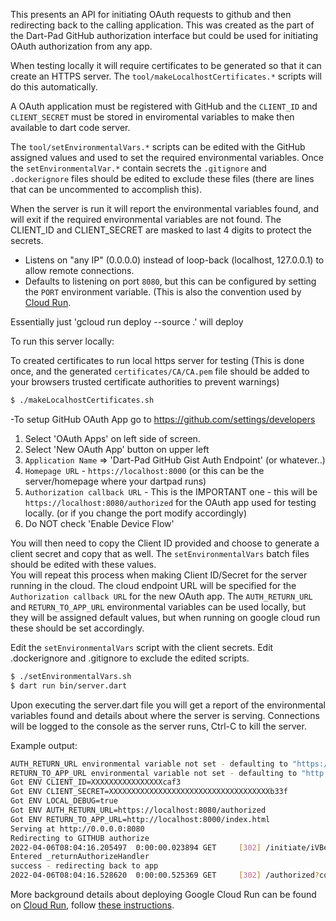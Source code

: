 
This presents an API for initiating OAuth requests to github and then redirecting back to the calling application.  This was created as the part of the Dart-Pad GitHub authorization interface but could be used for initiating OAuth authorization from any app.

When testing locally it will require certificates to be generated so that it can create an HTTPS server.  The `tool/makeLocalhostCertificates.*` scripts will do this automatically.

A OAuth application must be registered with GitHub and the `CLIENT_ID` and `CLIENT_SECRET` must be stored in enviromental variables to make then available to dart code server.

The `tool/setEnvironmentalVars.*` scripts can be edited with the GitHub assigned values and used to set the required environmental variables.  Once the `setEnvironmentalVar.*` contain secrets the `.gitignore` and `.dockerignore` files should be edited to exclude these files (there are lines that can be uncommented to accomplish this).

When the server is run it will report the environmental variables found, and will exit if the required environmental variables are not found.  The CLIENT_ID and CLIENT_SECRET are masked to last 4 digits to protect the secrets.


- Listens on "any IP" (0.0.0.0) instead of loop-back (localhost, 127.0.0.1) to
  allow remote connections.
- Defaults to listening on port `8080`, but this can be configured by setting
  the `PORT` environment variable. (This is also the convention used by
  [Cloud Run](https://cloud.google.com/run).

Essentially just 'gcloud run deploy --source .' will deploy 

To run this server locally:

To created certificates to run local https server for testing
(This is done once, and the generated `certificates/CA/CA.pem` file should be added to your browsers trusted certificate authorities to prevent warnings)

```bash
$ ./makeLocalhostCertificates.sh
```

-To setup GitHub OAuth App go to https://github.com/settings/developers
1) Select 'OAuth Apps' on left side of screen.
2) Select 'New OAuth App' button on upper left
3) `Application Name` => 'Dart-Pad GitHub Gist Auth Endpoint'  (or whatever..)
4) `Homepage URL` - `https://localhost:8000` (or this can be the server/homepage where your dartpad runs)
5) `Authorization callback URL` - This is the IMPORTANT one - this will be
  `https://localhost:8080/authorized` for the OAuth app used for testing locally.  (or if you change the port modify accordingly)
6) Do NOT check 'Enable Device Flow'

You will then need to copy the Client ID provided and choose to generate a client secret and copy that as well.  The `setEnvironmentalVars` batch files should be edited with these values.  
You will repeat this process when making Client ID/Secret for the server running in the cloud.  The cloud endpoint URL will be specified for the `Authorization callback URL` for the new OAuth app.
The `AUTH_RETURN_URL` and `RETURN_TO_APP_URL` environmental variables can be used locally, but they will be assigned default values, but when running on google cloud run these should be set accordingly.



Edit the `setEnvironmentalVars` script with the client secrets.  Edit .dockerignore and .gitignore to exclude the edited scripts.

```bash
$ ./setEnvironmentalVars.sh
$ dart run bin/server.dart
```

Upon executing the server.dart file you will get a report of the environmental variables found and details about where the server is serving.  Connections will be logged to the console as the server runs, Ctrl-C to kill the server.

Example output:
```bash
AUTH_RETURN_URL environmental variable not set - defaulting to "https://localhost:8080/authorized"
RETURN_TO_APP_URL environmental variable not set - defaulting to "http://localhost:8000/index.html"
Got ENV CLIENT_ID=XXXXXXXXXXXXXXXXcaf3
Got ENV CLIENT_SECRET=XXXXXXXXXXXXXXXXXXXXXXXXXXXXXXXXXXXXb33f
Got ENV LOCAL_DEBUG=true
Got ENV AUTH_RETURN_URL=https://localhost:8080/authorized
Got ENV RETURN_TO_APP_URL=http://localhost:8000/index.html
Serving at http://0.0.0.0:8080
Redirecting to GITHUB authorize
2022-04-06T08:04:16.205497  0:00:00.023894 GET     [302] /initiate/iVBeyVWI7ABLCTudTcKiRrvdLLEYqaRb52XqLwYz
Entered _returnAuthorizeHandler
success - redirecting back to app
2022-04-06T08:04:16.528620  0:00:00.525369 GET     [302] /authorized?code=01e8c9472302a20a7e23&state=iVBeyVWI7ABLCTudTcKiRrvdLLEYqaRb52XqLwYz

```


More background details about deploying Google Cloud Run can be found on [Cloud Run](https://cloud.google.com/run), follow
[these instructions](https://cloud.google.com/run/docs/quickstarts/build-and-deploy/other).
